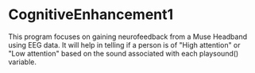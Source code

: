 # CognitiveEnhancement1
This program focuses on gaining neurofeedback from a Muse Headband using EEG data. It will help in telling if a person is of "High attention" or "Low attention" based on the sound associated with each playsound() variable.
